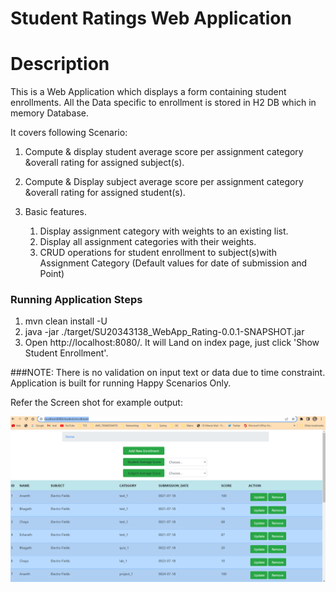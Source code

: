 # Student Ratings Web Application

# Description

This is a Web Application which displays a form containing student enrollments.
All the Data specific to enrollment is stored in H2 DB which in memory Database.

It covers following Scenario:

1) Compute & display student average score per assignment category &overall rating for assigned subject(s).
2) Compute & Display subject average score per assignment category &overall rating for assigned student(s).
3) Basic features.

    1) Display assignment category with weights to an existing list.
    2) Display all assignment categories with their weights.
    3) CRUD operations for student enrollment to subject(s)with Assignment Category (Default values for date of
       submission and Point)

### Running Application Steps

1) mvn clean install -U
2) java -jar ./target/SU20343138_WebApp_Rating-0.0.1-SNAPSHOT.jar
3) Open http://localhost:8080/. It will Land on index page, just click 'Show Student Enrollment'.

###NOTE: There is no validation on input text or data due to time constraint. Application is built for running Happy Scenarios Only.


Refer the Screen shot for example output:


![img_1.png](img_1.png)
